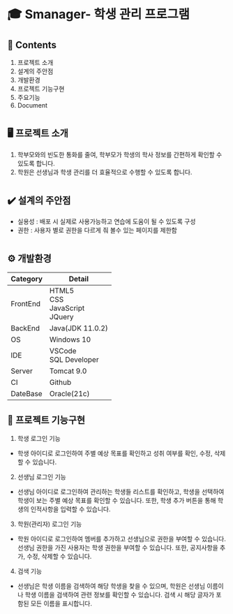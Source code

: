 # 🎓 Smanager- 학생 관리 프로그램

## 📖 Contents
1. 프로젝트 소개
2. 설계의 주안점
3. 개발환경
4. 프로젝트 기능구현
5. 주요기능
6. Document
#
## 🖥️ 프로젝트 소개
 1. 학부모와의 빈도한 통화를 줄여, 학부모가 학생의 학사 정보를 간편하게 확인할 수 있도록 합니다. <br>
2. 학원은 선생님과 학생 관리를 더 효율적으로 수행할 수 있도록 합니다.
#
## ✔️ 설계의 주안점
- 실용성 : 배포 시 실제로 사용가능하고 연습에 도움이 될 수 있도록 구성
- 권한 : 사용자 별로 권한을 다르게 줘 볼수 있는 페이지를 제한함
#
## ⚙️ 개발환경
|Category|Detail|
|--------|------|
|FrontEnd|HTML5<br> CSS<br> JavaScript<br> JQuery<br> |
|BackEnd|Java(JDK 11.0.2)|
|OS|Windows 10|
|IDE| VSCode<br> SQL Developer|
|Server|Tomcat 9.0|
|CI|Github|
|DateBase|Oracle(21c)|


## 📌 프로젝트 기능구현
 1.  학생 로그인 기능<br>
- 학생 아이디로 로그인하여 주별 예상 목표를 확인하고 성취 여부를 확인, 수정, 삭제할 수 있습니다.<br>
2. 선생님 로그인 기능<br>
- 선생님 아이디로 로그인하여 관리하는 학생들 리스트를 확인하고, 학생을 선택하여 학생이 보는 주별 예상 목표를 확인할 수 있습니다. 또한, 학생 추가 버튼을 통해 학생의 인적사항을 입력할 수 있습니다.<br>
3. 학원(관리자) 로그인 기능<br>
- 학원 아이디로 로그인하여 멤버를 추가하고 선생님으로 권한을 부여할 수 있습니다. 선생님 권한을 가진 사용자는 학생 권한을 부여할 수 있습니다. 또한, 공지사항을 추가, 수정, 삭제할 수 있습니다.<br>
4. 검색 기능<br>
- 선생님은 학생 이름을 검색하여 해당 학생을 찾을 수 있으며, 학원은 선생님 이름이나 학생 이름을 검색하여 관련 정보를 확인할 수 있습니다. 검색 시 해당 글자가 포함된 모든 이름을 표시합니다.<br>
#


